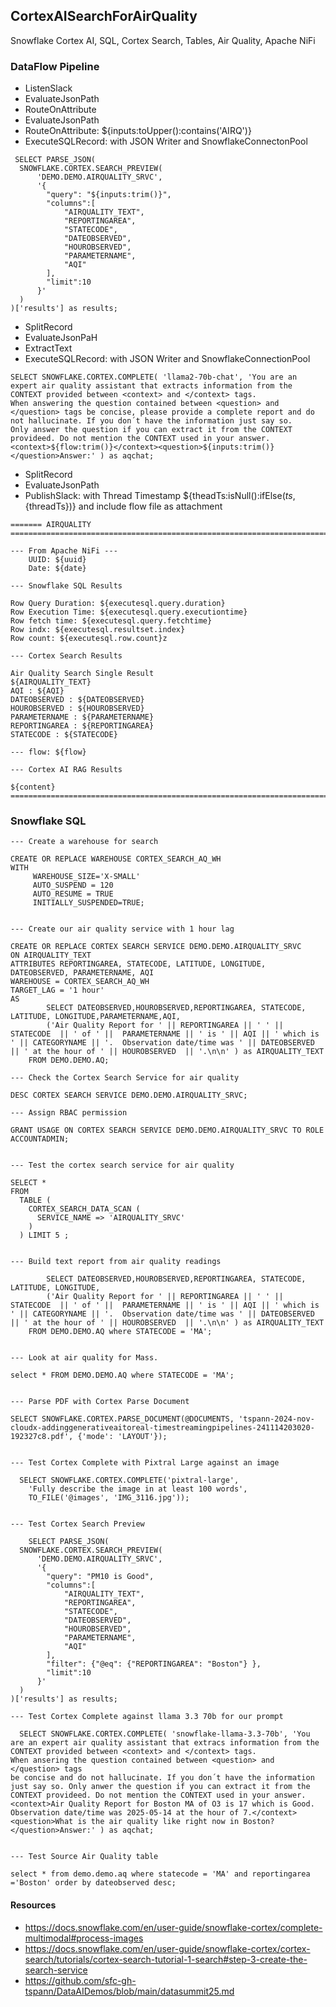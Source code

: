 ## CortexAISearchForAirQuality
Snowflake Cortex AI, SQL, Cortex Search, Tables, Air Quality, Apache NiFi



### DataFlow Pipeline


* ListenSlack
* EvaluateJsonPath
* RouteOnAttribute
* EvaluateJsonPath
* RouteOnAttribute:   ${inputs:toUpper():contains('AIRQ')}
* ExecuteSQLRecord: with JSON Writer and SnowflakeConnectonPool

````
 SELECT PARSE_JSON(
  SNOWFLAKE.CORTEX.SEARCH_PREVIEW(
      'DEMO.DEMO.AIRQUALITY_SRVC',
      '{
        "query": "${inputs:trim()}",
        "columns":[
            "AIRQUALITY_TEXT",
            "REPORTINGAREA",
            "STATECODE",
            "DATEOBSERVED",
            "HOUROBSERVED",
            "PARAMETERNAME",
            "AQI"
        ],
        "limit":10
      }'
  )
)['results'] as results;
````
* SplitRecord
* EvaluateJsonPaH
* ExtractText
* ExecuteSQLRecord: with JSON Writer and SnowflakeConnectionPool

````
SELECT SNOWFLAKE.CORTEX.COMPLETE( 'llama2-70b-chat', 'You are an expert air quality assistant that extracts information from the CONTEXT provided between <context> and </context> tags.
When answering the question contained between <question> and </question> tags be concise, please provide a complete report and do not hallucinate. If you don´t have the information just say so.
Only answer the question if you can extract it from the CONTEXT provideed. Do not mention the CONTEXT used in your answer.<context>${flow:trim()}</context><question>${inputs:trim()}</question>Answer:' ) as aqchat;
````
* SplitRecord
* EvaluateJsonPath
* PublishSlack:   with  Thread Timestamp ${theadTs:isNull():ifElse(${ts},${threadTs})} and include flow file as attachment

````
======= AIRQUALITY ===========================================================================================

--- From Apache NiFi --- 
    UUID: ${uuid}
    Date: ${date}

--- Snowflake SQL Results

Row Query Duration: ${executesql.query.duration}
Row Execution Time: ${executesql.query.executiontime}
Row fetch time: ${executesql.query.fetchtime}
Row indx: ${executesql.resultset.index}
Row count: ${executesql.row.count}z

--- Cortex Search Results

Air Quality Search Single Result
${AIRQUALITY_TEXT}
AQI : ${AQI}
DATEOBSERVED : ${DATEOBSERVED}
HOUROBSERVED : ${HOUROBSERVED}
PARAMETERNAME : ${PARAMETERNAME}
REPORTINGAREA : ${REPORTINGAREA}
STATECODE : ${STATECODE}

--- flow: ${flow}

--- Cortex AI RAG Results

${content}
===========================================================================================
````  



### Snowflake SQL

````
--- Create a warehouse for search

CREATE OR REPLACE WAREHOUSE CORTEX_SEARCH_AQ_WH
WITH
     WAREHOUSE_SIZE='X-SMALL'
     AUTO_SUSPEND = 120
     AUTO_RESUME = TRUE
     INITIALLY_SUSPENDED=TRUE;


--- Create our air quality service with 1 hour lag

CREATE OR REPLACE CORTEX SEARCH SERVICE DEMO.DEMO.AIRQUALITY_SRVC
ON AIRQUALITY_TEXT
ATTRIBUTES REPORTINGAREA, STATECODE, LATITUDE, LONGITUDE, DATEOBSERVED, PARAMETERNAME, AQI
WAREHOUSE = CORTEX_SEARCH_AQ_WH
TARGET_LAG = '1 hour'
AS
        SELECT DATEOBSERVED,HOUROBSERVED,REPORTINGAREA, STATECODE, LATITUDE, LONGITUDE,PARAMETERNAME,AQI,
        ('Air Quality Report for ' || REPORTINGAREA || ' ' || STATECODE  || ' of ' ||  PARAMETERNAME || ' is ' || AQI || ' which is ' || CATEGORYNAME || '.  Observation date/time was ' || DATEOBSERVED || ' at the hour of ' || HOUROBSERVED  || '.\n\n' ) as AIRQUALITY_TEXT
    FROM DEMO.DEMO.AQ;

--- Check the Cortex Search Service for air quality

DESC CORTEX SEARCH SERVICE DEMO.DEMO.AIRQUALITY_SRVC;

--- Assign RBAC permission

GRANT USAGE ON CORTEX SEARCH SERVICE DEMO.DEMO.AIRQUALITY_SRVC TO ROLE ACCOUNTADMIN;


--- Test the cortex search service for air quality

SELECT *
FROM
  TABLE (
    CORTEX_SEARCH_DATA_SCAN (
      SERVICE_NAME => 'AIRQUALITY_SRVC'
    )
  ) LIMIT 5 ;


--- Build text report from air quality readings
    
        SELECT DATEOBSERVED,HOUROBSERVED,REPORTINGAREA, STATECODE, LATITUDE, LONGITUDE,
        ('Air Quality Report for ' || REPORTINGAREA || ' ' || STATECODE  || ' of ' ||  PARAMETERNAME || ' is ' || AQI || ' which is ' || CATEGORYNAME || '.  Observation date/time was ' || DATEOBSERVED || ' at the hour of ' || HOUROBSERVED  || '.\n\n' ) as AIRQUALITY_TEXT
    FROM DEMO.DEMO.AQ where STATECODE = 'MA';


--- Look at air quality for Mass.

select * FROM DEMO.DEMO.AQ where STATECODE = 'MA';


--- Parse PDF with Cortex Parse Document

SELECT SNOWFLAKE.CORTEX.PARSE_DOCUMENT(@DOCUMENTS, 'tspann-2024-nov-cloudx-addinggenerativeaitoreal-timestreamingpipelines-241114203020-192327c8.pdf', {'mode': 'LAYOUT'});


--- Test Cortex Complete with Pixtral Large against an image

  SELECT SNOWFLAKE.CORTEX.COMPLETE('pixtral-large',
    'Fully describe the image in at least 100 words',
    TO_FILE('@images', 'IMG_3116.jpg'));
    

--- Test Cortex Search Preview

    SELECT PARSE_JSON(
  SNOWFLAKE.CORTEX.SEARCH_PREVIEW(
      'DEMO.DEMO.AIRQUALITY_SRVC',
      '{
        "query": "PM10 is Good",
        "columns":[
            "AIRQUALITY_TEXT",
            "REPORTINGAREA",
            "STATECODE",
            "DATEOBSERVED",
            "HOUROBSERVED",
            "PARAMETERNAME",
            "AQI"
        ],
        "filter": {"@eq": {"REPORTINGAREA": "Boston"} },
        "limit":10
      }'
  )
)['results'] as results;

--- Test Cortex Complete against llama 3.3 70b for our prompt

  SELECT SNOWFLAKE.CORTEX.COMPLETE( 'snowflake-llama-3.3-70b', 'You are an expert air quality assistant that extracs information from the CONTEXT provided between <context> and </context> tags.
When ansering the question contained between <question> and </question> tags
be concise and do not hallucinate. If you don´t have the information just say so. Only anwer the question if you can extract it from the CONTEXT provideed. Do not mention the CONTEXT used in your answer.
<context>Air Quality Report for Boston MA of O3 is 17 which is Good.  Observation date/time was 2025-05-14 at the hour of 7.</context><question>What is the air quality like right now in Boston?</question>Answer:' ) as aqchat;


--- Test Source Air Quality table

select * from demo.demo.aq where statecode = 'MA' and reportingarea ='Boston' order by dateobserved desc;

````


#### Resources

* https://docs.snowflake.com/en/user-guide/snowflake-cortex/complete-multimodal#process-images
* https://docs.snowflake.com/en/user-guide/snowflake-cortex/cortex-search/tutorials/cortex-search-tutorial-1-search#step-3-create-the-search-service
* https://github.com/sfc-gh-tspann/DataAIDemos/blob/main/datasummit25.md
